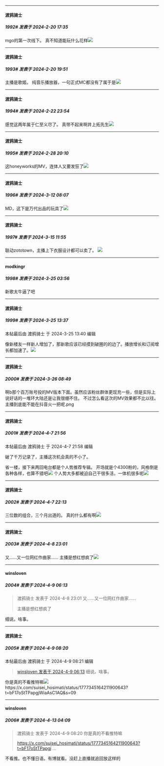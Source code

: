 
*****

####  渡鸦骑士  
##### 1992#       发表于 2024-2-20 17:35

mgo的第一次线下。
真不知道能玩什么花样<img src="https://static.saraba1st.com/image/smiley/face2017/009.gif" referrerpolicy="no-referrer">


*****

####  渡鸦骑士  
##### 1993#       发表于 2024-2-20 19:51

主播是歌姬。
纯音乐播放器，一句正式MC都没有了属于是<img src="https://static.saraba1st.com/image/smiley/face2017/010.png" referrerpolicy="no-referrer">


*****

####  渡鸦骑士  
##### 1994#       发表于 2024-2-22 23:54

感觉这两年属于仁至义尽了。
真带不起来啊井上拓先生<img src="https://static.saraba1st.com/image/smiley/face2017/009.gif" referrerpolicy="no-referrer">

*****

####  渡鸦骑士  
##### 1995#       发表于 2024-2-28 20:10

这honeyworks的MV，连体人又要发狂了<img src="https://static.saraba1st.com/image/smiley/face2017/009.gif" referrerpolicy="no-referrer">

*****

####  渡鸦骑士  
##### 1996#       发表于 2024-3-12 08:07

MD，这下是万代出品的玩具了<img src="https://static.saraba1st.com/image/smiley/face2017/068.png" referrerpolicy="no-referrer">


*****

####  渡鸦骑士  
##### 1997#       发表于 2024-3-15 11:55

联动zototown，主播上下衣服设计都可以卖了。
<img src="https://static.saraba1st.com/image/smiley/face2017/009.gif" referrerpolicy="no-referrer">

*****

####  modkingr  
##### 1998#       发表于 2024-3-25 03:56

新歌太牛逼了吧


*****

####  渡鸦骑士  
##### 1999#       发表于 2024-3-25 13:37

 本帖最后由 渡鸦骑士 于 2024-3-25 13:40 编辑 

像新楼友一样新人增加了，那新歌应该已经摸到破圈的的边了。播放增长和订阅增长都加速了。<img src="https://static.saraba1st.com/image/smiley/face2017/009.gif" referrerpolicy="no-referrer">


*****

####  渡鸦骑士  
##### 2000#       发表于 2024-3-26 08:49

啊b那个百万账号投的MV版本下面。虽然应该粉丝群体更现充一些，但是实际上说好话的一堆环大陆还是让我很绷不住。
不过怎么看这次的MV效果都不比以往。
主播到底能不能在抖音火一把呢.png

*****

####  渡鸦骑士  
##### 2001#       发表于 2024-4-7 21:56

 本帖最后由 渡鸦骑士 于 2024-4-7 21:58 编辑 

破了千万记录了，主播这次机会真的不小了。

省一楼，接下来两回电台都是个人势推荐专辑。
开场就是个4300粉的，风格倒是各种各样，也算不错吧<img src="https://static.saraba1st.com/image/smiley/face2017/009.gif" referrerpolicy="no-referrer">
个人势大多都被迫自己干很多活，一体机很多呢<img src="https://static.saraba1st.com/image/smiley/face2017/009.gif" referrerpolicy="no-referrer">


*****

####  渡鸦骑士  
##### 2002#       发表于 2024-4-7 22:13

三位数的组合，三个月出道的。
真的什么都有啊<img src="https://static.saraba1st.com/image/smiley/face2017/009.gif" referrerpolicy="no-referrer">


*****

####  渡鸦骑士  
##### 2003#       发表于 2024-4-8 23:01

又……又一位网红作曲家……
主播是想红想疯了<img src="https://static.saraba1st.com/image/smiley/face2017/068.png" referrerpolicy="no-referrer">


*****

####  winsloven  
##### 2004#       发表于 2024-4-9 06:13

<blockquote>渡鸦骑士 发表于 2024-4-8 23:01
又……又一位网红作曲家……

主播是想红想疯了</blockquote>
细说。啥事。


*****

####  渡鸦骑士  
##### 2005#       发表于 2024-4-9 08:20

 本帖最后由 渡鸦骑士 于 2024-4-9 08:21 编辑 
<blockquote><a href="httphttps://bbs.saraba1st.com/2b/forum.php?mod=redirect&amp;goto=findpost&amp;pid=64531779&amp;ptid=1914375" target="_blank">winsloven 发表于 2024-4-9 06:13</a>
细说。啥事。</blockquote>
你是真的不看推特嘛<img src="https://static.saraba1st.com/image/smiley/face2017/017.png" referrerpolicy="no-referrer">
https://x.com/suisei_hosimati/status/1777345164211900643?t=bF17oStTPapgjWiaAsC1AQ&amp;s=09

*****

####  winsloven  
##### 2006#       发表于 2024-4-13 04:09

<blockquote>渡鸦骑士 发表于 2024-4-9 08:20
你是真的不看推特嘛

https://x.com/suisei_hosimati/status/1777345164211900643?t=bF17oStTPapgj ...</blockquote>
不看推。也不懂日语。有博就看。没赶上直播就追回放这样的

